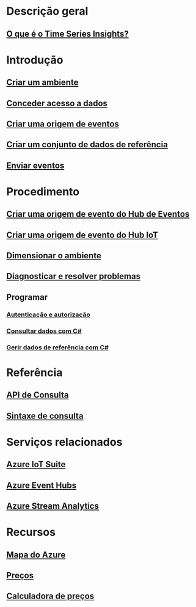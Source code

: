 # Descrição geral
## [O que é o Time Series Insights?](time-series-insights-overview.md)

# Introdução
## [Criar um ambiente](time-series-insights-get-started.md)
## [Conceder acesso a dados](time-series-insights-data-access.md)
## [Criar uma origem de eventos](time-series-insights-add-event-source.md)
## [Criar um conjunto de dados de referência](time-series-insights-add-reference-data-set.md)
## [Enviar eventos](time-series-insights-send-events.md)

# Procedimento
## [Criar uma origem de evento do Hub de Eventos](time-series-insights-how-to-add-an-event-source-eventhub.md)
## [Criar uma origem de evento do Hub IoT](time-series-insights-how-to-add-an-event-source-iothub.md)
## [Dimensionar o ambiente](time-series-insights-how-to-scale-your-environment.md)
## [Diagnosticar e resolver problemas](time-series-insights-diagnose-and-solve-problems.md)
## Programar
### [Autenticação e autorização](time-series-insights-authentication-and-authorization.md)
### [Consultar dados com C#](time-series-insights-query-data-csharp.md)
### [Gerir dados de referência com C#](time-series-insights-manage-reference-data-csharp.md)

# Referência
## [API de Consulta](/rest/api/time-series-insights/time-series-insights-reference-queryapi)
## [Sintaxe de consulta](/rest/api/time-series-insights/time-series-insights-reference-query-syntax)

# Serviços relacionados
## [Azure IoT Suite](/azure/iot-suite/)
## [Azure Event Hubs](/azure/event-hubs/)
## [Azure Stream Analytics](/azure/stream-analytics/)

# Recursos
## [Mapa do Azure](https://azure.microsoft.com/roadmap/?category=internet-of-things)
## [Preços](https://azure.microsoft.com/pricing/details/time-series-insights/)
## [Calculadora de preços](https://azure.microsoft.com/pricing/calculator/)
